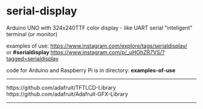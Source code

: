 # serial-display
Arduino UNO with 324x240TTF color display - like UART serial "inteligent" terminal (or monitor)

examples of use:
https://www.instagram.com/explore/tags/serialdisplay/<br />
or <b>#serialdisplay </b> https://www.instagram.com/p/_uHGhZR7VS/?tagged=serialdisplay<br />


code for Arduino and Raspberry Pi is in directory: <b>examples-of-use</b><br />

<hr />
https://github.com/adafruit/TFTLCD-Library<br />
https://github.com/adafruit/Adafruit-GFX-Library<br />
<hr />

